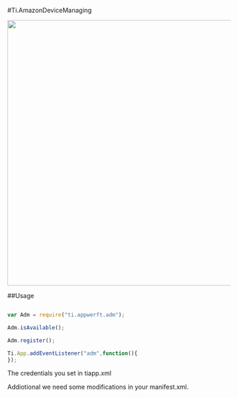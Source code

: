 #Ti.AmazonDeviceManaging


<img src="https://cdn.amazonblogs.com/developer_blog/images/6a0148c71fb71b970c017d3eb4506b970c.png" width=600 />

##Usage
```javascript

var Adm = require("ti.appwerft.adm");

Adm.isAvailable();

Adm.register();

Ti.App.addEventListener("adm",function(){
});
```

The credentials you set in tiapp.xml

Addiotional we need some modifications in your manifest.xml.
